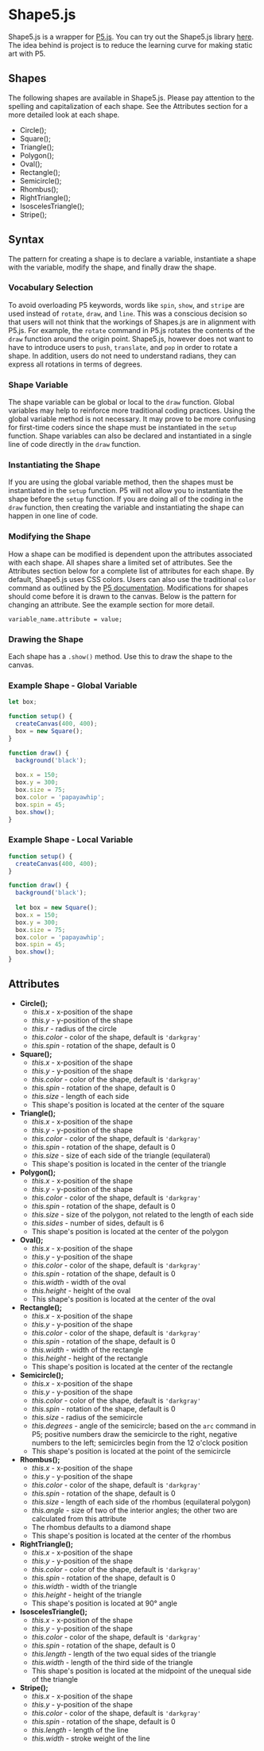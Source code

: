 # Shape5.js
Shape5.js is a wrapper for [P5.js](https://www.p5js.org). You can try out the Shape5.js library [here](https://editor.p5js.org/patrick/sketches/ByAcAtJ6X). The idea behind is project is to reduce the learning curve for making static art with P5.

## Shapes
The following shapes are available in Shape5.js. Please pay attention to the spelling and capitalization of each shape. See the Attributes section for a more detailed look at each shape.

* Circle();
* Square();
* Triangle();
* Polygon();
* Oval();
* Rectangle();
* Semicircle();
* Rhombus();
* RightTriangle();
* IsoscelesTriangle();
* Stripe();

## Syntax
The pattern for creating a shape is to declare a variable, instantiate a shape with the variable, modify the shape, and finally draw the shape.

### Vocabulary Selection
To avoid overloading P5 keywords, words like `spin`, `show`, and `stripe` are used instead of `rotate`, `draw`, and `line`. This was a conscious decision so that users will not think that the workings of Shapes.js are in alignment with P5.js. For example, the `rotate` command in P5.js rotates the contents of the `draw` function around the origin point. Shape5.js, however does not want to have to introduce users to `push`, `translate`, and `pop` in order to rotate a shape. In addition, users do not need to understand radians, they can express all rotations in terms of degrees.

### Shape Variable
The shape variable can be global or local to the `draw` function. Global variables may help to reinforce more traditional coding practices. Using the global variable method is not necessary. It may prove to be more confusing for first-time coders since the shape must be instantiated in the `setup` function. Shape variables can also be declared and instantiated in a single line of code directly in the `draw` function. 

### Instantiating the Shape
If you are using the global variable method, then the shapes must be instantiated in the `setup` function. P5 will not allow you to instantiate the shape before the `setup` function. If you are doing all of the coding in the `draw` function, then creating the variable and instantiating the shape can happen in one line of code.

### Modifying the Shape
How a shape can be modified is dependent upon the attributes associated with each shape. All shapes share a limited set of attributes. See the Attributes section below for a complete list of attributes for each shape. By default, Shape5.js uses CSS colors. Users can also use the traditional `color` command as outlined by the [P5 documentation](https://p5js.org/reference/#/p5/color). Modifications for shapes should come before it is drawn to the canvas. Below is the pattern for changing an attribute. See the example section for more detail.

`variable_name.attribute = value;`

### Drawing the Shape
Each shape has a `.show()` method. Use this to draw the shape to the canvas.

### Example Shape - Global Variable
~~~javascript
let box;

function setup() {
  createCanvas(400, 400);
  box = new Square();
}

function draw() {
  background('black');
  
  box.x = 150;
  box.y = 300;
  box.size = 75;
  box.color = 'papayawhip';
  box.spin = 45;
  box.show();
}
~~~

### Example Shape - Local Variable
~~~javascript
function setup() {
  createCanvas(400, 400);
}

function draw() {
  background('black');
  
  let box = new Square();
  box.x = 150;
  box.y = 300;
  box.size = 75;
  box.color = 'papayawhip';
  box.spin = 45;
  box.show();
}
~~~

## Attributes
* __Circle();__
	* _this.x_ - x-position of the shape
	* _this.y_ - y-position of the shape
	* _this.r_ - radius of the circle
	* _this.color_ - color of the shape, default is `'darkgray'`
	* _this.spin_ - rotation of the shape, default is 0
* __Square();__
	* _this.x_ - x-position of the shape
	* _this.y_ - y-position of the shape
	* _this.color_ - color of the shape, default is `'darkgray'`
	* _this.spin_ - rotation of the shape, default is 0
	* _this.size_ - length of each side
	* This shape's position is located at the center of the square
* __Triangle();__
	* _this.x_ - x-position of the shape
	* _this.y_ - y-position of the shape
	* _this.color_ - color of the shape, default is `'darkgray'`
	* _this.spin_ - rotation of the shape, default is 0
	* _this.size_ - size of each side of the triangle (equilateral)
	* This shape's position is located in the center of the triangle
* __Polygon();__
	* _this.x_ - x-position of the shape
	* _this.y_ - y-position of the shape
	* _this.color_ - color of the shape, default is `'darkgray'`
	* _this.spin_ - rotation of the shape, default is 0
	* _this.size_ - size of the polygon, not related to the length of each side
	* _this.sides_ - number of sides, default is 6
	* This shape's position is located at the center of the polygon
* __Oval();__
	* _this.x_ - x-position of the shape
	* _this.y_ - y-position of the shape
	* _this.color_ - color of the shape, default is `'darkgray'`
	* _this.spin_ - rotation of the shape, default is 0
	* _this.width_ - width of the oval
	* _this.height_ - height of the oval
	* This shape's position is located at the center of the oval
* __Rectangle();__
	* _this.x_ - x-position of the shape
	* _this.y_ - y-position of the shape
	* _this.color_ - color of the shape, default is `'darkgray'`
	* _this.spin_ - rotation of the shape, default is 0
	* _this.width_ - width of the rectangle
	* _this.height_ - height of the rectangle
	* This shape's position is located at the center of the rectangle
* __Semicircle();__
	* _this.x_ - x-position of the shape
	* _this.y_ - y-position of the shape
	* _this.color_ - color of the shape, default is `'darkgray'`
	* _this.spin_ - rotation of the shape, default is 0
	* _this.size_ - radius of the semicircle
	* _this.degrees_ - angle of the semicircle; based on the `arc` command in P5; positive numbers draw the semicircle to the right, negative numbers to the left; semicircles begin from the 12 o'clock position
	* This shape's position is located at the point of the semicircle
* __Rhombus();__
	* _this.x_ - x-position of the shape
	* _this.y_ - y-position of the shape
	* _this.color_ - color of the shape, default is `'darkgray'`
	* _this.spin_ - rotation of the shape, default is 0
	* _this.size_ - length of each side of the rhombus (equilateral polygon)
	* _this.angle_ - size of two of the interior angles; the other two are calculated from this attribute
	* The rhombus defaults to a diamond shape
	* This shape's position is located at the center of the rhombus
* __RightTriangle();__
	* _this.x_ - x-position of the shape
	* _this.y_ - y-position of the shape
	* _this.color_ - color of the shape, default is `'darkgray'`
	* _this.spin_ - rotation of the shape, default is 0
	* _this.width_ - width of the triangle
	* _this.height_ - height of the triangle
	* This shape's position is located at 90° angle
* __IsoscelesTriangle();__
	* _this.x_ - x-position of the shape
	* _this.y_ - y-position of the shape
	* _this.color_ - color of the shape, default is `'darkgray'`
	* _this.spin_ - rotation of the shape, default is 0
	* _this.length_ - length of the two equal sides of the triangle
	* _this.width_ - length of the third side of the triangle
	* This shape's position is located at the midpoint of the unequal side of the triangle
* __Stripe();__
	* _this.x_ - x-position of the shape
	* _this.y_ - y-position of the shape
	* _this.color_ - color of the shape, default is `'darkgray'`
	* _this.spin_ - rotation of the shape, default is 0
	* _this.length_ - length of the line
	* _this.width_ - stroke weight of the line